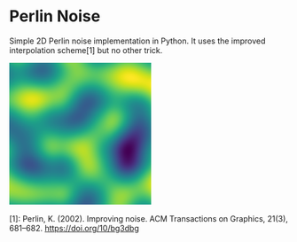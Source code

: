 # Perlin Noise

Simple 2D Perlin noise implementation in Python.
It uses the improved interpolation scheme[1] but no other trick.

![perlin noise](noise.png)

[1]: Perlin, K. (2002). Improving noise. ACM Transactions on Graphics, 21(3), 681–682. https://doi.org/10/bg3dbg

